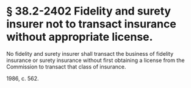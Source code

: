 # § 38.2-2402 Fidelity and surety insurer not to transact insurance without appropriate license.

<p>No fidelity and surety insurer shall transact the business of fidelity insurance or surety insurance without first obtaining a license from the Commission to transact that class of insurance.</p><p>1986, c. 562.</p>